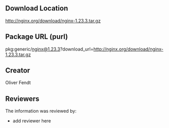 ## Download Location

http://nginx.org/download/nginx-1.23.3.tar.gz

## Package URL (purl)

pkg:generic/nginx@1.23.3?download_url=http://nginx.org/download/nginx-1.23.3.tar.gz

## Creator

Oliver Fendt

## Reviewers

The information was reviewed by:

* add reviewer here
